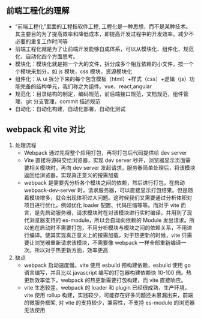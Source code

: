 ## 前端工程化的理解

- “前端工程化”里面的工程指软件工程, 工程化是一种思想，而不是某种技术。其主要目的为了提高效率和降低成本，即提高开发过程中的开发效率，减少不必要的重复工作时间等
- 前端工程化就是为了让前端开发能够自成体系，可以从模块化、组件化、规范化、自动化四个方面思考。
- 模块化：模块化就是把一个大的文件，拆分成多个相互依赖的小文件，按一个个模块来划分，如 js 模块，css 模块，资源模块化
- 组件化：从 ui 拆分下来的每个包含模板（html）+样式（css）+逻辑（js）功能完备的结构单元，我们称之为组件。vue，react,angular
- 规范化：目录结构的制定，编码规范，前后端接口规范，文档规范，组件管理，git 分支管理，commit 描述规范
- 自动化：自动化构建，自动化部署，自动化测试

## webpack 和 vite 对比

1. 处理流程
   - Webpack 通过先将整个应用打包，再将打包后代码提供给 dev server
   - Vite 直接将源码交给浏览器，实现 dev server 秒开，浏览器显示页面需要相关模块时，再向 dev server 发起请求，服务器简单处理后，将该模块返回给浏览器，实现真正意义的按需加载
   - webpack 是需要先分析各个模块之间的依赖，然后进行打包，在启动 webpack-dev-server 时，请求服务器，可以直接显示打包结果。但是随着模块增多，就会出现体积过大问题。这时候我们又需要通过分析体积对项目进行优化，例如优化 loader 配置、代码压缩等等。而对于 vite 而言，是先启动服务器，请求模块时在对该模块进行实时编译，并用到了现代浏览器支持的 es-module，所以会自动向依赖的 Module 发出请求。所以他在启动时不需要打包，不用分析模块与模块之间的依赖关系，不用进行编译。使其实现真正意义上的按需加载，对于热更新的时候，vite 只需要让浏览器重新请求该模块，不需要像 webpack 一样全部重新编译一次。所以对于热更新方面，效率更高
2. 缺点
   - webpack 启动速度慢。vite 使用 esbuild 预构建依赖，esbuild 使用 go 语言编写，并且比以 javascript 编写的打包器构建依赖快 10-100 倍。热更新效率低下。webpack 的热更新需要打包构建，而 vite 直接响应。
   - vite 生态较差。webpack 的 loader 和 plugin 已经很成熟，生产环境，vite 使用 rollup 构建，实践较少，可能存在好多问题还未暴漏出来，前端的微服务框架, 对 vite 的支持较少，兼容性，不支持 es-module 的浏览器无法使用
